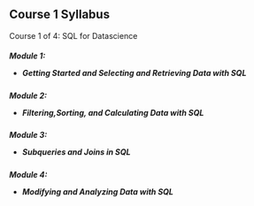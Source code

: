 
## Course 1 Syllabus 
Course 1 of 4: SQL for Datascience
##### Module 1: <ul><li>Getting Started and Selecting and Retrieving Data with SQL</li></ul>
##### Module 2: <ul><li>Filtering,Sorting, and Calculating Data with SQL</li></ul>
##### Module 3: <ul><li>Subqueries and Joins in SQL</li></ul>
##### Module 4: <ul><li>Modifying and Analyzing Data with SQL</li></ul>
